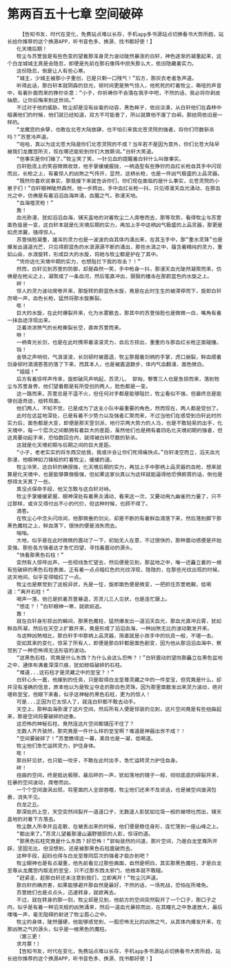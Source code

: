 # 第两百五十七章 空间破碎
        【告知书友，时代在变化，免费站点难以长存，手机app多书源站点切换看书大势所趋，站长给你推荐的这个换源APP，听书音色多、换源、找书都好使！】
       化天境后期！
       牧尘与苏萱皆是有些色变的望着那浑身灵力波动陡然暴涨的白轩，神色逐渐的凝重起来，这个白龙城城主真是会隐忍，即便是先前在那石像阵中损失那么大，依旧隐藏着实力。
       这份隐忍，倒是让人有些心寒。
       “城主，少城主被那小子重创，已是只剩一口残气！”后方，那灰衣老者急声道。
       听得此话，那白轩本就阴森的目光，顿时间更是煞气惊人，他死死的盯着牧尘，嘶哑的声音中，有着扑面而来的狰狞杀意：“小子，你祈祷你不会落在我手中吧，不然的话，我必将你剥皮抽筋，让你后悔来到这世间。”
       不过对于他的威胁，牧尘却是没有丝毫的动容，黑色眸子，依旧淡漠，从白轩他们在森林中暗袭他们的时候，他们就已经知道，双方不可能善了，所以就算他不废了白峒，那结局依旧是一样的。
       “龙魔宫的余孽，也敢在北苍大陆放肆，也不怕引来我北苍灵院的强者，将你们尽数斩杀吗？”苏萱冷声道。
       “哈哈，真以为这北苍大陆是你们北苍灵院的不成？当年若不是因为意外，你们北苍大陆早被我们龙魔宫所灭，现在哪还能轮到你们大放厥词。”白轩大笑道。
       “但事实是你们输了。”牧尘笑了笑，一针见血的提醒着白轩什么叫做事实。
       白轩脸庞上的笑容微微收敛，他手掌缓缓握拢，一柄造型有些狰狞的血红长枪自其手中闪现而出，长枪之上，有着惊人的凶煞之气传开，显然，这柄长枪，也是一件凶气极盛的上品灵器。
       “既然你喜欢说事实，那我接下来就告诉你们，你们现在面临的是什么事实，北苍灵院的小崽子们！”白轩眼神陡然森然，他一步跨出，手中血红长枪一抖，只见得漫天血光涌动，在那血光之中，仿佛是有着滔滔血海奔涌，血腥之气，弥漫天地。
       “血海噬灵枪！”
       轰！
       血光弥漫，犹如滔滔血海，铺天盖地的对着牧尘二人席卷而去，那等攻势，看得牧尘与苏萱面色皆是一变，这白轩本就是化天境后期的实力，再加上手中这柄凶气极盛的上品灵器，那更是如虎添翼，强得惊人。
       苏萱俏脸凝重，雄浑的灵力也是一波波的自其体内涌出来，在其玉手中，那“重水灵珠”也是爆发出道道光芒，只见得蔚蓝色的水浪源源不断的涌出，那些水浪之中，蕴含着精纯的灵力，重如山岳，水浪旋转，形成巨大的水旋，将她与牧尘都是护在了其中。
       “凭你这化天境中期的实力，也想阻拦下我的攻击？！”
       然而，白轩见到苏萱的防御，却是森然一笑，手中枪身一抖，那漫天血光陡然凝聚而来，仿佛是在枪尖之上，凝聚成了一条血河，然后笔直冲出，狠狠的撞击在那蔚蓝色的水旋之上。
       砰！
       惊人的灵力波动席卷开来，那旋转的蔚蓝色水旋，竟是在此时生生的被滞停而下，旋即白轩厉喝一声，血色长枪，猛然将那水旋撕裂。
       嘭！
       巨大的水旋，在此时爆裂开来，化为水雾散去，那其中的苏萱俏脸也是微微一白，嘴角有着一抹血迹浮现出来。
       泛着浓浓煞气的长枪撕裂长空，直奔苏萱而来。
       咻！
       一柄青光长剑，也是在此时携带着滚滚灵力，自后方掠出，重重的与那血红长枪正面碰撞。
       铛！
       金铁之声响彻，气浪滚滚，长剑顿时被震退，牧尘那握着剑柄的手掌，虎口崩裂，鲜血顺着剑身顿时滴滴答答的落了下来，而其本人，也是被震退数步，体内气血翻涌，面色微白。
       “姐姐！”
       后方有着惊呼声传来，旋即破风声响起，苏灵儿， 郭匈，黎箐三人也是急掠而来，落到牧尘与苏萱身旁，他们望着都是有所受创的两人，脸色都是一变。
       这一路而来，苏萱总是不温不火，但任何对手都是能够阻拦，牧尘看似不强，但最终总是能够创造奇迹，扭转局面。
       他们两人，不知不觉，已是成为了这支小队中最重要的角色，然而现在，两人都是受创了。
       此时在这盆地深处，已是有着不少势力以及强者汇聚而来，不过当他们在感受到白轩此时的实力后，面色都是大变，即便是那天罡剑派，地行宗两大势力的人马，也是不敢轻易的出手，化天境中，每一个层次之间都拥有着巨大的差距，虽然他们也是拥有着四名化天境初期的强者，但这真要动起手来，恐怕数回合内，就得被白轩尽数的斩杀。
       这就是化天境初期与后期之间的巨大差距。
       “小子，老老实实的将东西交给我，我或许会让你们死得痛快点。”白轩凌空而立，滔天血光弥漫，他眼神如刀锋般的盯着牧尘，缓缓的道。
       牧尘冷笑，这白轩的确很强，化天境后期的实力，再加上手中那柄上品灵器的血枪，想来就算是化天境中，也是能够算做极强，但如果这家伙真以为这样就能逼得他恐惧俯首的话，倒也是想得太天真了一些。
       真没点保命手段，他又怎敢与这白轩对峙。
       牧尘手掌缓缓紧握，眼神深处有着黑炎涌动，看来这一次，又要动用九幽雀的力量了，只不过那样，或许又得付出不小的代价，但这种时候，也顾不得了。
       滴答。
       在牧尘心中念头闪烁间，他那微垂的剑尖，却是不断的有着鲜血滴落下来，然后落到脚下那黑色魔柱之上，鲜血落下，很快的便是消失而去。
       嗡嗡。
       大地，似乎是在此时微微的震动了一下，初始无人在意，不过很快的，那种震动感便是开始变强，那些各方强者这才急忙四望，寻找着震动的源头。
       “快看那黑色石柱！”
       突然有人惊呼出声，一些视线急忙望去，然后便是见到，那盆地之中，唯一还矗立着的一根有些破碎的黑色石柱表面，正有着一点点暗红色的光纹浮现，隐隐的，在那些光纹出现的时候，这天地间，似乎变得暗红了一点。
       牧尘也是察觉到了这般异状，先是一怔，旋即面色便是微变，一把抓住苏萱皓腕，低喝道：“离开石柱！”
       喝声一落，他已是抓着苏萱暴退，苏灵儿三人见状，也是连忙跟上。
       “想走？！”白轩眼神一寒，就欲前追。
       轰！
       就在白轩身形掠出的瞬间，那黑色魔柱，猛然爆发出一道滔天血光，那血光直冲云霄，犹如鲜血所凝，然后在天空上扩散开来，竟是形成了滔滔血海，一种凶煞无比的波动散发开来。
       与这种凶煞相比，那白轩手中那柄上品灵器，简直就是小孩手中的玩具一般，不堪一击。
       突如其来的变化，惊呆了所有人，即便是那白轩都是面色剧变，因为他从那滔滔血海中，察觉到了一种恐怖得无法形容的波动。
       “这黑色石柱，究竟是什么东西？为什么会这么恐怖？！”白轩震动的望向那矗立在黑色盆地之中，通体布满着深深爪痕，犹如频临破碎的石柱。
       “难道...这石柱才是灵藏之中的至宝？！”
       白轩心头一震，他接到的任务，只是取得白龙至尊灵藏之中的一件至宝，但究竟是什么，却并没有准确的信息，原本他以为是牧尘夺走的那白色灵珠，因为那里面散发出来灵力波动，绝对堪称至宝，但眼下来看，似乎这神秘的黑色石柱，更为的惊人！
       可是...正因为它太惊人了，就连白轩都不敢去动手。
       天空上，那种血海弥漫了这片空间，然后所有人便是惊骇的见到，这片空间竟是有些扭曲起来，那是空间将要破碎的迹象。
       这恐怖的神秘石柱，竟然连这片空间都镇压不住了？
       无数人齐齐骇然，那究竟是一件什么样的至宝啊？难道是神器出世不成？！
       “空间要破碎了！”苏萱瞧得这一幕，美目也是一凝，低喝道。
       牧尘他们急忙运转灵力，护住身体。
       嘭！
       那白轩见状，也只能一咬牙，不敢在此时出手，急忙运转灵力护住自身。
       砰！
       扭曲的空间，终是抵达极限，最后砰的一声，犹如落地的镜子一般，彻彻底底的碎裂开来，狂暴的空间波动，席卷而出。
       一个个空间漩涡出现，将里面的人全部吞噬，牧尘他们还来不及说话，也是被空间漩涡包裹，消失不见。
       白龙之丘。
       那深处的上空，天空突然间裂开一道道口子，无数道人影犹如垃圾一般的被喷吐而出，铺天盖地的对着下方落去。
       牧尘数人所幸并且走散，在被丢出来的时候，他们便是稳住身形，连忙落到一座山峰之上。
       “都出来了。”苏灵儿望着那漫山遍野狼狈的人影，惊讶的道。
       “那黑色石柱究竟是什么东西？好恐怖！”郭匈骇然的问道，那片空间，乃是白龙至尊所开辟，坚固无比，但没想到，还是被那黑色石柱震破而去。
       这种手段，起码也得与白龙至尊同层次的强者才能办到吧？
       牧尘眼神也是有点凝重，他先前看见过那些画面，自然是明白，其实那黑色魔柱，才是白龙至尊从龙魔宫内取走的至宝，只不过那东西太邪门，他根本就不敢碰。
       “赶紧走，趁那白轩还未注意到我们，立即离开！”牧尘沉声道。
       那白轩的确厉害，如果能够避开那自然是最好，不然的话，一场死战，恐怕在所难免。
       苏萱她们也是点点头，迅速转身，就欲离去。
       不过，就在转身的那一刻，牧尘却是见到，他前方的空间突然裂开了一个口子，那口子之内，似乎是有着一种滔天般的凶煞涌来，然后一道血光暴掠而出，在其瞳孔之中急速放大，最后噗嗤一声，毫无阻碍的射进了牧尘眉心之中。
       牧尘的身体，陡然僵硬，他能够感觉到，一股恐怖无比的凶煞之气，从其体内爆发开来，在那凶煞之气的源头，似乎是一根黑色的魔柱。
       （第三更！
       求月票！）
       【告知书友，时代在变化，免费站点难以长存，手机app多书源站点切换看书大势所趋，站长给你推荐的这个换源APP，听书音色多、换源、找书都好使！】